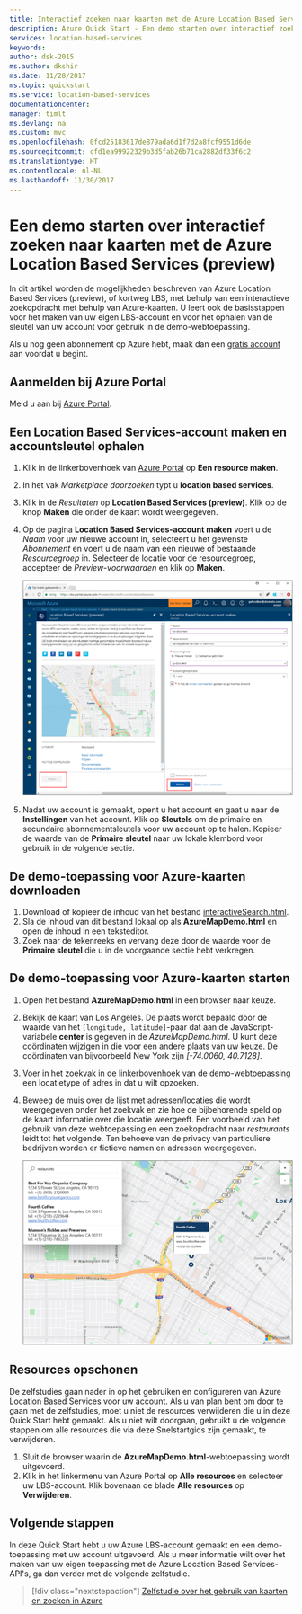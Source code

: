 ```yaml
---
title: Interactief zoeken naar kaarten met de Azure Location Based Services | Microsoft Docs
description: Azure Quick Start - Een demo starten over interactief zoeken naar kaarten met de Azure Location Based Services (preview)
services: location-based-services
keywords: 
author: dsk-2015
ms.author: dkshir
ms.date: 11/28/2017
ms.topic: quickstart
ms.service: location-based-services
documentationcenter: 
manager: timlt
ms.devlang: na
ms.custom: mvc
ms.openlocfilehash: 0fcd25183617de879ada6d1f7d2a8fcf9551d6de
ms.sourcegitcommit: cfd1ea99922329b3d5fab26b71ca2882df33f6c2
ms.translationtype: HT
ms.contentlocale: nl-NL
ms.lasthandoff: 11/30/2017
---
```

# <a name="launch-a-demo-interactive-map-search-using-azure-location-based-services-preview"></a>Een demo starten over interactief zoeken naar kaarten met de Azure Location Based Services (preview)

In dit artikel worden de mogelijkheden beschreven van Azure Location Based Services (preview), of kortweg LBS, met behulp van een interactieve zoekopdracht met behulp van Azure-kaarten. U leert ook de basisstappen voor het maken van uw eigen LBS-account en voor het ophalen van de sleutel van uw account voor gebruik in de demo-webtoepassing. 

Als u nog geen abonnement op Azure hebt, maak dan een [gratis account](https://azure.microsoft.com/free/?WT.mc_id=A261C142F) aan voordat u begint.


## <a name="log-in-to-the-azure-portal"></a>Aanmelden bij Azure Portal

Meld u aan bij [Azure Portal](https://portal.azure.com/).

## <a name="create-a-location-based-services-account-and-get-account-key"></a>Een Location Based Services-account maken en accountsleutel ophalen

1. Klik in de linkerbovenhoek van [Azure Portal](https://portal.azure.com) op **Een resource maken**.
2. In het vak *Marketplace doorzoeken* typt u **location based services**.
3. Klik in de *Resultaten* op **Location Based Services (preview)**. Klik op de knop **Maken** die onder de kaart wordt weergegeven. 
4. Op de pagina **Location Based Services-account maken** voert u de *Naam* voor uw nieuwe account in, selecteert u het gewenste *Abonnement* en voert u de naam van een nieuwe of bestaande *Resourcegroep* in. Selecteer de locatie voor de resourcegroep, accepteer de *Preview-voorwaarden* en klik op **Maken**.

    ![Location Based Services-account maken in portal](./media/quick-demo-map-app/create-lbs-account.png)

5. Nadat uw account is gemaakt, opent u het account en gaat u naar de **Instellingen** van het account. Klik op **Sleutels** om de primaire en secundaire abonnementsleutels voor uw account op te halen. Kopieer de waarde van de **Primaire sleutel** naar uw lokale klembord voor gebruik in de volgende sectie. 

## <a name="download-the-demo-application-for-azure-maps"></a>De demo-toepassing voor Azure-kaarten downloaden

1. Download of kopieer de inhoud van het bestand [interactiveSearch.html](https://github.com/Azure-Samples/location-based-services-samples/blob/master/src/interactiveSearch.html).
2. Sla de inhoud van dit bestand lokaal op als **AzureMapDemo.html** en open de inhoud in een teksteditor.
3. Zoek naar de tekenreeks **<insert-key>** en vervang deze door de waarde voor de **Primaire sleutel** die u in de voorgaande sectie hebt verkregen. 


## <a name="launch-the-demo-application-for-azure-maps"></a>De demo-toepassing voor Azure-kaarten starten

1. Open het bestand **AzureMapDemo.html** in een browser naar keuze.
2. Bekijk de kaart van Los Angeles. De plaats wordt bepaald door de waarde van het `[longitude, latitude]`-paar dat aan de JavaScript-variabele **center** is gegeven in de *AzureMapDemo.html*. U kunt deze coördinaten wijzigen in die voor een andere plaats van uw keuze. De coördinaten van bijvoorbeeld New York zijn *[-74.0060, 40.7128]*.
3. Voer in het zoekvak in de linkerbovenhoek van de demo-webtoepassing een locatietype of adres in dat u wilt opzoeken. 
4. Beweeg de muis over de lijst met adressen/locaties die wordt weergegeven onder het zoekvak en zie hoe de bijbehorende speld op de kaart informatie over die locatie weergeeft. Een voorbeeld van het gebruik van deze webtoepassing en een zoekopdracht naar *restaurants* leidt tot het volgende. Ten behoeve van de privacy van particuliere bedrijven worden er fictieve namen en adressen weergegeven. 

    ![Webtoepassing voor interactief zoeken](./media/quick-demo-map-app/lbs-interactive-search.png)


## <a name="clean-up-resources"></a>Resources opschonen

De zelfstudies gaan nader in op het gebruiken en configureren van Azure Location Based Services voor uw account. Als u van plan bent om door te gaan met de zelfstudies, moet u niet de resources verwijderen die u in deze Quick Start hebt gemaakt. Als u niet wilt doorgaan, gebruikt u de volgende stappen om alle resources die via deze Snelstartgids zijn gemaakt, te verwijderen.

1. Sluit de browser waarin de **AzureMapDemo.html**-webtoepassing wordt uitgevoerd.
2. Klik in het linkermenu van Azure Portal op **Alle resources** en selecteer uw LBS-account. Klik bovenaan de blade **Alle resources** op **Verwijderen**.

## <a name="next-steps"></a>Volgende stappen

In deze Quick Start hebt u uw Azure LBS-account gemaakt en een demo-toepassing met uw account uitgevoerd. Als u meer informatie wilt over het maken van uw eigen toepassing met de Azure Location Based Services-API's, ga dan verder met de volgende zelfstudie.

> [!div class="nextstepaction"]
> [Zelfstudie over het gebruik van kaarten en zoeken in Azure](./tutorial-search-location.md)
